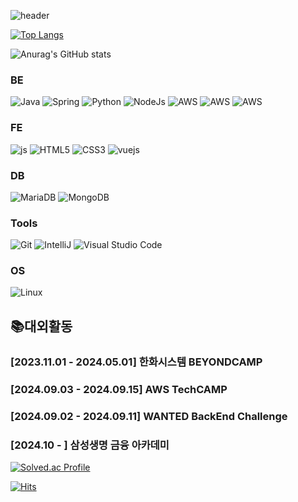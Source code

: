 ![header](https://capsule-render.vercel.app/api?type=slice&color=gradient&height=160&section=header&text=Hi!%20I'm%20Hoon!&fontAlign=50&fontAlignY=70&fontSize=90&fontColor=FFFFFF)

[![Top Langs](https://github-readme-stats.vercel.app/api/top-langs/?username=hoonjo123)](https://github.com/anuraghazra/github-readme-stats)


![Anurag's GitHub stats](https://github-readme-stats.vercel.app/api?username=hoonjo123&hide=contribs,prs&show_icons=true&theme=graywhite)

### BE
![Java](https://img.shields.io/badge/Java-007396.svg?&style=for-the-badge&logo=Java&logoColor=white)
![Spring](https://img.shields.io/badge/Spring-6DB33F.svg?&style=for-the-badge&logo=Spring&logoColor=white)
![Python](https://img.shields.io/badge/Python-3776AB.svg?&style=for-the-badge&logo=Python&logoColor=white)
![NodeJs](https://img.shields.io/badge/nodedotjs-5FA04E.svg?&style=for-the-badge&logo=nodedotjs&logoColor=white)
![AWS](https://img.shields.io/badge/amazons3-569A31.svg?&style=for-the-badge&logo=amazons3&logoColor=white)
![AWS](https://img.shields.io/badge/amazonrds-527FFF.svg?&style=for-the-badge&logo=amazonrds&logoColor=white)
![AWS](https://img.shields.io/badge/amazonroute53-8C4FFF.svg?&style=for-the-badge&logo=amazonroute53&logoColor=white)



### FE
![js](https://img.shields.io/badge/JavaScript-F7DF1E?style=for-the-badge&logo=JavaScript&logoColor=white)
![HTML5](https://img.shields.io/badge/HTML5-E34F26.svg?&style=for-the-badge&logo=HTML5&logoColor=white)
![CSS3](https://img.shields.io/badge/CSS3-1572B6.svg?&style=for-the-badge&logo=CSS3&logoColor=white)
![vuejs](https://img.shields.io/badge/vuedotjs-4FC08D.svg?&style=for-the-badge&logo=vuejs&logoColor=white)

### DB
![MariaDB](https://img.shields.io/badge/mariadb-003545.svg?&style=for-the-badge&logo=mariadb&logoColor=white)
![MongoDB](https://img.shields.io/badge/mongodb-47A248.svg?&style=for-the-badge&logo=mongodb&logoColor=white)

### Tools
![Git](https://img.shields.io/badge/Git-F05032.svg?&style=for-the-badge&logo=Git&logoColor=white)
![IntelliJ](https://img.shields.io/badge/intellijidea-0071C5.svg?&style=for-the-badge&logo=intellijidea&logoColor=white)
![Visual Studio Code](https://img.shields.io/badge/Visual%20Studio%20Code-007ACC.svg?&style=for-the-badge&logo=Visual%20Studio%20Code&logoColor=white)

### OS
![Linux](https://img.shields.io/badge/linux-FCC624.svg?&style=for-the-badge&logo=linux&logoColor=white)

## 📚대외활동

### [2023.11.01 - 2024.05.01] 한화시스템 BEYONDCAMP
### [2024.09.03 - 2024.09.15] AWS TechCAMP
### [2024.09.02 - 2024.09.11] WANTED BackEnd Challenge
### [2024.10 - ] 삼성생명 금융 아카데미




[![Solved.ac Profile](http://mazassumnida.wtf/api/v2/generate_badge?boj=johoon030)](https://solved.ac/백준아이디/)

[![Hits](https://hits.seeyoufarm.com/api/count/incr/badge.svg?url=https%3A%2F%2Fgithub.com%2Fhoonjo123&count_bg=%23C6FF9C&title_bg=%23AEFF00&icon=&icon_color=%23E7E7E7&title=hits&edge_flat=false)](https://hits.seeyoufarm.com)
